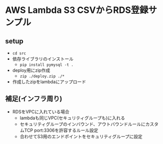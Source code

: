 # AWS Lambda S3 CSVからRDS登録サンプル
## setup
- `cd src`
- 依存ライブラリのインストール
  - `pip install pymysql -t .`
- deploy用にzip作成
  - `zip ./deploy.zip ./*`
- 作成したzipをlambdaにアップロード

## 補足(インフラ周り)
- RDSをVPCに入れている場合
  - lambdaも同じVPC(セキュリティグループも)に入れる
  - セキュリティグループのインバウンド、アウトバウンドルールにカスタムTCP port:3306を許容するルール設定
  - 合わせてS3用のエンドポイントをセキュリティグループに設定
